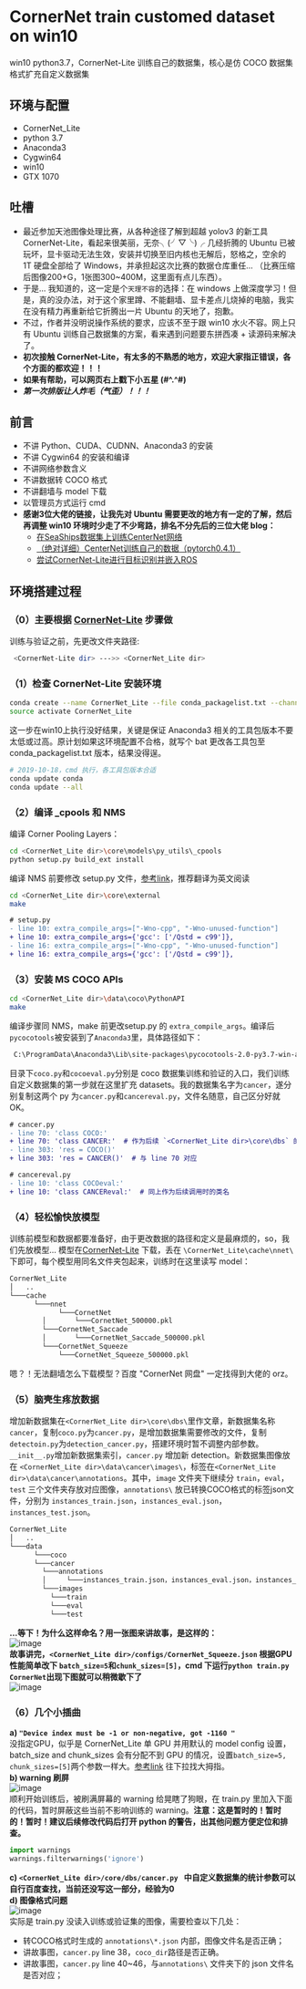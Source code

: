 # CornerNet train customed dataset on win10
win10 python3.7，CornerNet-Lite 训练自己的数据集，核心是仿 COCO 数据集格式扩充自定义数据集

## 环境与配置
* CornerNet_Lite<br>
* python 3.7<br>
* Anaconda3<br>
* Cygwin64<br>
* win10<br>
* GTX 1070<br>

## 吐槽
* 最近参加天池图像处理比赛，从各种途径了解到超越 yolov3 的新工具 CornerNet-Lite，看起来很美丽，无奈╮(╯▽╰)╭ 几经折腾的 Ubuntu 已被玩坏，显卡驱动无法生效，安装并切换至旧内核也无解后，怒格之，空余的 1T 硬盘全部给了 Windows，并承担起这次比赛的数据仓库重任... （比赛压缩后图像200+G，1张图300~400M，这里面有点儿东西）。<br>
* 于是... 我知道的，这一定是个`天理不容`的选择：在 windows 上做深度学习！但是，真的没办法，对于这个家里蹲、不能翻墙、显卡差点儿烧掉的电脑，我实在没有精力再重新给它折腾出一片 Ubuntu 的天地了，抱歉。<br>
* 不过，作者并没明说操作系统的要求，应该不至于跟 win10 水火不容。网上只有 Ubuntu 训练自己数据集的方案，看来遇到问题要东拼西凑 + 读源码来解决了。<br>
* **初次接触 CornerNet-Lite，有太多的不熟悉的地方，欢迎大家指正错误，各个方面的都欢迎！！！**<br>
* **如果有帮助，可以网页右上戳下小五星 (#^.^#)**<br>
* ***第一次排版让人炸毛（气歪）！！！***

## 前言
* 不讲 Python、CUDA、CUDNN、Anaconda3 的安装<br>
* 不讲 Cygwin64 的安装和编译<br>
* 不讲网络参数含义<br>
* 不讲数据转 COCO 格式<br>
* 不讲翻墙与 model 下载<br>
* 以管理员方式运行 cmd<br>
* **感谢3位大佬的链接，让我先对 Ubuntu 需要更改的地方有一定的了解，然后再调整 win10 环境时少走了不少弯路，排名不分先后的三位大佬 blog：**<br>
	* [在SeaShips数据集上训练CenterNet网络](https://blog.csdn.net/weixin_42634342/article/details/97756458)<br>
	* [（绝对详细）CenterNet训练自己的数据（pytorch0.4.1）](https://blog.csdn.net/weixin_41765699/article/details/100118353)<br>
	* [尝试CornerNet-Lite进行目标识别并嵌入ROS](https://blog.csdn.net/qq_25349629/article/details/89493192)<br>


## 环境搭建过程
### （0）主要根据 [CornerNet-Lite](https://github.com/princeton-vl/CornerNet-Lite) 步骤做
训练与验证之前，先更改文件夹路径:
```Bash
 <CornerNet-Lite dir> --->> <CornerNet_Lite dir>
```
### （1）检查 CornerNet-Lite 安装环境
```Bash
conda create --name CornerNet_Lite --file conda_packagelist.txt --channel pytorch
source activate CornerNet_Lite
```
这一步在win10上执行没好结果，关键是保证 Anaconda3 相关的工具包版本不要太低或过高。原计划如果这环境配置不合格，就写个 bat 更改各工具包至 conda_packagelist.txt 版本，结果没得逞。<br>
```Bash
# 2019-10-18，cmd 执行，各工具包版本合适
conda update conda
conda update --all
```

### （2）编译 _cpools 和 NMS
编译 Corner Pooling Layers：<br>
```Bash
cd <CornerNet_Lite dir>\core\models\py_utils\_cpools
python setup.py build_ext install
```
编译 NMS 前要修改 setup.py 文件，[参考link](https://qiita.com/sounansu/items/6836e5a4d81e157941c2)，推荐翻译为英文阅读<br>
```Bash
cd <CornerNet_Lite dir>\core\external
make
```
```diff
# setup.py
- line 10: extra_compile_args=["-Wno-cpp", "-Wno-unused-function"]
+ line 10: extra_compile_args={'gcc': ['/Qstd = c99']},
- line 16: extra_compile_args=["-Wno-cpp", "-Wno-unused-function"]
+ line 16: extra_compile_args={'gcc': ['/Qstd = c99']},
```

### （3）安装 MS COCO APIs
```Bash
cd <CornerNet_Lite dir>\data\coco\PythonAPI
make
```
编译步骤同 NMS，make 前更改setup.py 的 `extra_compile_args`。编译后`pycocotools`被安装到了`Anaconda3`里，具体路径如下：<br>
```Bash
 C:\ProgramData\Anaconda3\Lib\site-packages\pycocotools-2.0-py3.7-win-amd64.egg\pycocotools
```
目录下`coco.py`和`cocoeval.py`分别是 coco 数据集训练和验证的入口，我们训练自定义数据集的第一步就在这里扩充 datasets。我的数据集名字为`cancer`，遂分别复制这两个 py 为`cancer.py`和`cancereval.py`，文件名随意，自己区分好就OK。<br>
```diff
# cancer.py
- line 70: 'class COCO:' 
+ line 70: 'class CANCER:'  # 作为后续 `<CornerNet_Lite dir>\core\dbs` 的 `datasets` 调用时的类名
- line 303: 'res = COCO()'
+ line 303: 'res = CANCER()'  # 与 line 70 对应
```
```diff
# cancereval.py
- line 10: 'class COCOeval:' 
+ line 10: 'class CANCEReval:'  # 同上作为后续调用时的类名
```

### （4）轻松愉快放模型
训练前模型和数据都要准备好，由于更改数据的路径和定义是最麻烦的，so，我们先放模型... 模型在[CornerNet-Lite](https://github.com/princeton-vl/CornerNet-Lite) 下载，丢在 `\CornerNet_Lite\cache\nnet\` 下即可，每个模型用同名文件夹包起来，训练时在这里读写 model：<br>
```Bash
CornerNet_Lite
│   ..  
└───cache
      └───nnet
            └───CornetNet
	    │  	    └───CornetNet_500000.pkl
	    └───CornetNet_Saccade  
	    │ 	    └───CornetNet_Saccade_500000.pkl
	    └───CornetNet_Squeeze  
		    └───CornetNet_Squeeze_500000.pkl
```
嗯？！无法翻墙怎么下载模型？百度 "CornerNet 网盘" 一定找得到大佬的 orz。<br>

### （5）脑壳生疼放数据
增加新数据集在`<CornerNet_Lite dir>\core\dbs\`里作文章，新数据集名称 `cancer`，复制`coco.py`为`cancer.py`，是增加数据集需要修改的文件，复制`detectoin.py`为`detection_cancer.py`，搭建环境时暂不调整内部参数。`__init__.py`增加新数据集索引，`cancer.py` 增加新 detection。新数据集图像放在 `<CornerNet_Lite dir>\data\cancer\images\`，标签在`<CornerNet_Lite dir>\data\cancer\annotations`。其中，`image` 文件夹下继续分 `train`，`eval`，`test` 三个文件夹存放对应图像，`annotations\` 放已转换COCO格式的标签json文件，分别为 `instances_train.json`，`instances_eval.json`，`instances_test.json`。<br>
```Bash
CornerNet_Lite
│   ..  
└───data
      └───coco  
      └───cancer
	    └───annotations
	    │     └───instances_train.json，instances_eval.json，instances_test.json
	    └───images  
		  └───train			
		  └───eval			
		  └───test
```
**...等下！为什么这样命名？用一张图来讲故事，是这样的：<br>**
![image](https://github.com/Lighthawk/CornerNet-train-win10-python/blob/master/images/004.jpg)<br>
**故事讲完，`<CornerNet_Lite dir>/configs/CornerNet_Squeeze.json` 根据GPU性能简单改下 `batch_size=5`和`chunk_sizes=[5]`，cmd 下运行`python train.py CornerNet`出现下图就可以稍微歇下了**<br>
![image](https://github.com/Lighthawk/CornerNet-train-win10-python/blob/master/images/009.jpg)<br>

### （6）几个小插曲
**a) `"Device index must be -1 or non-negative, got -1160 "`**<br>
没指定GPU，似乎是 CornerNet_Lite 单 GPU 并用默认的 model config 设置，batch_size and chunk_sizes 会有分配不到 GPU 的情况，设置`batch_size=5, chunk_sizes=[5]`两个参数一样大。[参考link](https://github.com/princeton-vl/CornerNet/issues/4) 往下拉找大拇指。<br>
**b) warning 刷屏**<br>
![image](https://github.com/Lighthawk/CornerNet-train-win10-python/blob/master/images/006.jpg)<br>
顺利开始训练后，被刷满屏幕的 warning 给晃瞎了狗眼，在 train.py 里加入下面的代码，暂时屏蔽这些当前不影响训练的 warning。**注意：这是暂时的！暂时的！暂时！建议后续修改代码后打开 python 的警告，出其他问题方便定位和排查。**<br>
```Python
import warnings
warnings.filterwarnings('ignore')
```
**c) `<CornerNet_Lite dir>/core/dbs/cancer.py ` 中自定义数据集的统计参数可以自行百度查找，当前还没写这一部分，经验为0**<br>
**d) 图像格式问题<br>**
![image](https://github.com/Lighthawk/CornerNet-train-win10-python/blob/master/images/005.jpg)<br>
实际是 train.py 没读入训练或验证集的图像，需要检查以下几处：
* 转COCO格式时生成的 `annotations\*.json` 内部，图像文件名是否正确；<br>
* 讲故事图，`cancer.py` line 38，`coco_dir`路径是否正确。<br>
* 讲故事图，`cancer.py` line 40~46，与`annotations\` 文件夹下的 json 文件名是否对应；<br>
